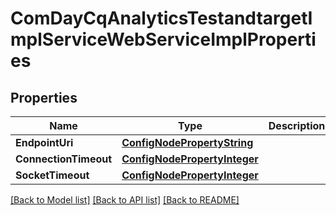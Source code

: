 # ComDayCqAnalyticsTestandtargetImplServiceWebServiceImplProperties

## Properties
Name | Type | Description | Notes
------------ | ------------- | ------------- | -------------
**EndpointUri** | [**ConfigNodePropertyString**](configNodePropertyString.md) |  | [optional] 
**ConnectionTimeout** | [**ConfigNodePropertyInteger**](configNodePropertyInteger.md) |  | [optional] 
**SocketTimeout** | [**ConfigNodePropertyInteger**](configNodePropertyInteger.md) |  | [optional] 

[[Back to Model list]](../README.md#documentation-for-models) [[Back to API list]](../README.md#documentation-for-api-endpoints) [[Back to README]](../README.md)


